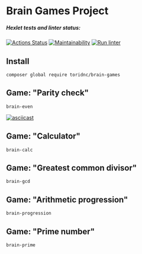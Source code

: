 # Brain Games Project

##### Hexlet tests and linter status:
[![Actions Status](https://github.com/toridnc/php-project-lvl1/workflows/hexlet-check/badge.svg)](https://github.com/toridnc/php-project-lvl1/actions) [![Maintainability](https://api.codeclimate.com/v1/badges/a99a88d28ad37a79dbf6/maintainability)](https://codeclimate.com/github/codeclimate/codeclimate/maintainability) [![Run linter](https://github.com/toridnc/php-project-lvl1/actions/workflows/run-linter.yml/badge.svg)](https://github.com/toridnc/php-project-lvl1/actions)

## Install
`composer global require toridnc/brain-games`

## Game: "Parity check"
`brain-even`

[![asciicast](https://asciinema.org/a/463542.svg)](https://asciinema.org/a/463542)

## Game: "Calculator"
`brain-calc`

## Game: "Greatest common divisor"
`brain-gcd`

## Game: "Arithmetic progression"
`brain-progression`

## Game: "Prime number"
`brain-prime`